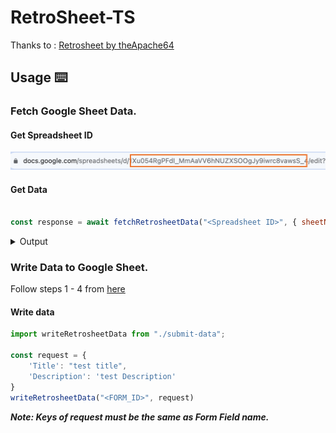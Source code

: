 # RetroSheet-TS

Thanks to : [Retrosheet by theApache64](https://github.com/theapache64/retrosheet)

## Usage ⌨️

### Fetch Google Sheet Data.

#### Get Spreadsheet ID
![get_spreadsheet_id.png](images/get_spreadsheet_id.png)

#### Get Data
```js

const response = await fetchRetrosheetData("<Spreadsheet ID>", { sheetName: "notess", query: "select * limit 2" })
```

<details>
<summary>Output</summary>

```json
[
  {
    "created_at": "26/08/2023 17:37:06",
    "title": "Hello",
    "description": "Description"
  },
  {
    "created_at": "26/08/2023 17:37:28",
    "title": "Yogesh",
    "description": "Description"
  }
]
```

</details>

### Write Data to Google Sheet.

Follow steps 1 - 4 from [here](https://github.com/theapache64/retrosheet)

#### Write data
```js
import writeRetrosheetData from "./submit-data";

const request = {
    'Title': "test title",
    'Description': 'test Description'
}
writeRetrosheetData("<FORM_ID>", request)
```
**_Note: Keys of request must be the same as Form Field name._**


